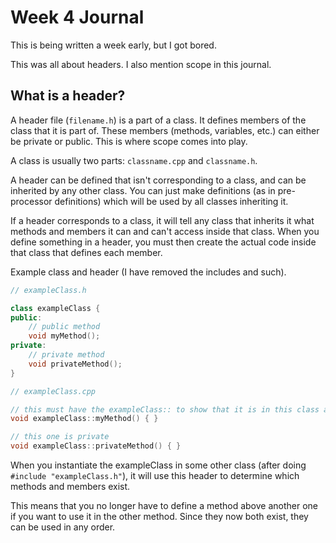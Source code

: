 # Week 4 Journal

This is being written a week early, but I got bored.

This was all about headers. I also mention scope in this journal.

## What is a header?

A header file (`filename.h`) is a part of a class. It defines members of the class that it is part of. These members (methods, variables, etc.) can either be private or public. This is where scope comes into play.

A class is usually two parts: `classname.cpp` and `classname.h`.

A header can be defined that isn't corresponding to a class, and can be inherited by any other class. You can just make definitions (as in pre-processor definitions) which will be used by all classes inheriting it.

If a header corresponds to a class, it will tell any class that inherits it what methods and members it can and can't access inside that class. When you define something in a header, you must then create the actual code inside that class that defines each member.

Example class and header (I have removed the includes and such).

```c++
// exampleClass.h

class exampleClass {
public:
	// public method
	void myMethod();
private:
	// private method
	void privateMethod();
}
```

```c++
// exampleClass.cpp

// this must have the exampleClass:: to show that it is in this class according to the header
void exampleClass::myMethod() { }

// this one is private
void exampleClass::privateMethod() { }
```

When you instantiate the exampleClass in some other class (after doing `#include "exampleClass.h"`), it will use this header to determine which methods and members exist.

This means that you no longer have to define a method above another one if you want to use it in the other method. Since they now both exist, they can be used in any order.
